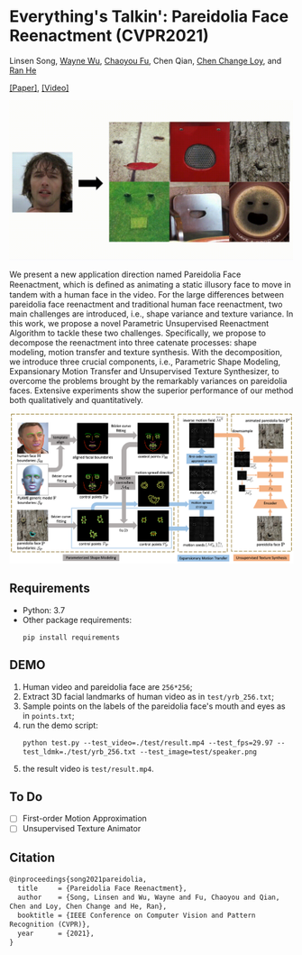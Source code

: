 # Everything's Talkin': Pareidolia Face Reenactment (CVPR2021)

Linsen Song, [Wayne Wu](https://wywu.github.io), [Chaoyou Fu](https://bradyfu.github.io), Chen Qian, [Chen Change Loy](https://www.mmlab-ntu.com/person/ccloy/), and [Ran He](https://rhe-web.github.io)

[[Paper]](http://arxiv.org/abs/2104.03061), [[Video]](https://www.youtube.com/watch?v=lVYZ3IAVM_U)

<img src='./misc/sing.gif' width=800>

We present a new application direction named Pareidolia Face Reenactment, which is deﬁned as animating a static illusory face to move in tandem with a human face in the video.
For the large differences between pareidolia face reenactment and traditional human face reenactment, two main challenges are introduced, i.e., shape variance and texture variance.
In this work, we propose a novel Parametric Unsupervised Reenactment Algorithm to tackle these two challenges. Specifically, we propose to decompose the reenactment into three catenate processes: shape modeling, motion transfer and texture synthesis.
With the decomposition, we introduce three crucial components, i.e., Parametric Shape Modeling, Expansionary Motion Transfer and Unsupervised Texture Synthesizer, to overcome the problems brought by the remarkably variances on pareidolia faces.
Extensive experiments show the superior performance of our method both qualitatively and quantitatively.

<img src='./misc/architecture.png' width=800>

## Requirements

- Python: 3.7
- Other package requirements:
  ```
  pip install requirements
  ```

## DEMO

1. Human video and pareidolia face are `256*256`;
2. Extract 3D facial landmarks of human video as in `test/yrb_256.txt`;
3. Sample points on the labels of the pareidolia face's mouth and eyes as in `points.txt`;
4. run the demo script:
   ```
   python test.py --test_video=./test/result.mp4 --test_fps=29.97 --test_ldmk=./test/yrb_256.txt --test_image=test/speaker.png
   ```
5. the result video is `test/result.mp4`.

## To Do

- [ ] First-order Motion Approximation
- [ ] Unsupervised Texture Animator

## Citation

```
@inproceedings{song2021pareidolia,
  title     = {Pareidolia Face Reenactment},
  author    = {Song, Linsen and Wu, Wayne and Fu, Chaoyou and Qian, Chen and Loy, Chen Change and He, Ran},
  booktitle = {IEEE Conference on Computer Vision and Pattern Recognition (CVPR)},
  year      = {2021},
}
```


